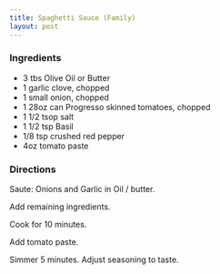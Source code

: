 ```yaml
---
title: Spaghetti Sauce (Family)
layout: post
---
```


### Ingredients
- 3 tbs Olive Oil or Butter
- 1 garlic clove, chopped
- 1 small onion, chopped
- 1 28oz can Progresso skinned tomatoes, chopped
- 1 1/2 tsop salt
- 1 1/2 tsp Basil
- 1/8 tsp crushed red pepper
- 4oz tomato paste

### Directions

Saute: Onions and Garlic in Oil / butter.

Add remaining ingredients.

Cook for 10 minutes.

Add tomato paste.

Simmer 5 minutes. Adjust seasoning to taste.

